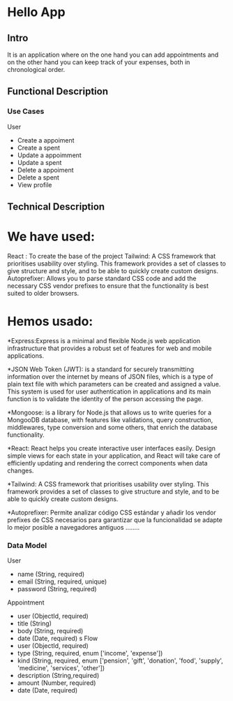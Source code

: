 # Hello App

## Intro

It is an application where on the one hand you can add appointments and on the other hand you can keep track of your expenses, both in chronological order.

## Functional Description


### Use Cases

User
- Create a appoiment
- Create a spent
- Update a appoimment
- Update a spent
- Delete a appoiment
- Delete a spent
- View profile


## Technical Description
We have used: 
============
React : To create the base of the project
Tailwind: A CSS framework that prioritises usability over styling. This framework provides a set of classes to give structure and style, and to be able to quickly create custom designs.
Autoprefixer: Allows you to parse standard CSS code and add the necessary CSS vendor prefixes to ensure that the functionality is best suited to older browsers.

Hemos usado: 
===========

*Express:Express is a minimal and flexible Node.js web application infrastructure that provides a robust set of features for web and mobile applications.

*JSON Web Token (JWT): is a standard for securely transmitting information over the internet by means of JSON files, which is a type of plain text file with which parameters can be created and assigned a value. This system is used for user authentication in applications and its main function is to validate the identity of the person accessing the page.

*Mongoose: is a library for Node.js that allows us to write queries for a MongooDB database, with features like validations, query construction, middlewares, type conversion and some others, that enrich the database functionality.

*React: React helps you create interactive user interfaces easily. Design simple views for each state in your application, and React will take care of efficiently updating and rendering the correct components when data changes.

*Tailwind: A CSS framework that prioritises usability over styling. This framework provides a set of classes to give structure and style, and to be able to quickly create custom designs.

*Autoprefixer: Permite analizar código CSS estándar y añadir los vendor prefixes de CSS necesarios para garantizar que la funcionalidad se adapte lo mejor posible a navegadores antiguos
........

### Data Model

User
- name (String, required)
- email (String, required, unique)
- password (String, required)

Appointment
- user (ObjectId, required)
- title (String)
- body (String, required)
- date (Date, required)
s
Flow
- user (ObjectId, required)
- type (String, required, enum ['income', 'expense'])
- kind (String, required, enum ['pension', 'gift', 'donation', 'food', 'supply', 'medicine', 'services', 'other'])
- description (String,required)
- amount (Number, required)
- date (Date, required)

